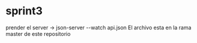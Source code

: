 # sprint3
prender el server -> json-server --watch api.json
El archivo esta en la rama master de este repositorio
